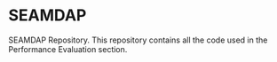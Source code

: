 # SEAMDAP
SEAMDAP Repository. 
This repository contains all the code used in the Performance Evaluation section.
